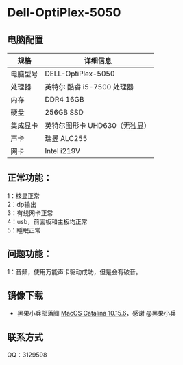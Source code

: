# Dell-OptiPlex-5050
## 电脑配置

| 规格     | 详细信息               |
| -------- |--------------------|
| 电脑型号 | DELL-OptiPlex-5050 |
| 处理器   | 英特尔 酷睿 i5-7500 处理器 |
| 内存     | DDR4 16GB          |
| 硬盘     | 256GB SSD          |
| 集成显卡 | 英特尔图形卡 UHD630（无独显） |
| 声卡     | 瑞昱 ALC255          |
| 网卡     | Intel i219V        |

## 正常功能：
1：核显正常  
2：dp输出   
3：有线网卡正常  
4：usb，前面板和主板均正常  
5：睡眠正常  

## 问题功能：
1：音频，使用万能声卡驱动成功，但是会有破音。


## 镜像下载
- 黑果小兵部落阁 [MacOS Catalina 10.15.6](https://blog.daliansky.net/macOS-Catalina-10.15.6-19G73-Release-version-with-Clover-5119-original-image-Double-EFI-Version-UEFI-and-MBR.html)，感谢 @黑果小兵

## 联系方式
QQ：3129598